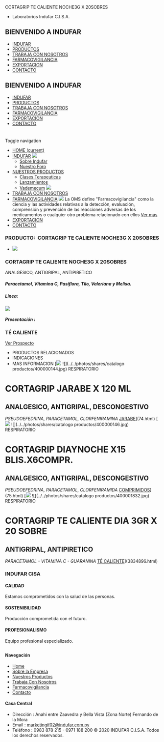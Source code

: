 CORTAGRIP TE CALIENTE NOCHE3G X 20SOBRES
- Laboratorios Indufar C.I.S.A.
## BIENVENIDO A INDUFAR
* [INDUFAR](3834932.html#)
* [PRODUCTOS](3834932.html#)
* [TRABAJA CON NOSOTROS](3834932.html#)
* [FARMACOVIGILANCIA](3834932.html#)
* [EXPORTACION](3834932.html#)
* [CONTACTO](3834932.html#)
## BIENVENIDO A INDUFAR
* [INDUFAR](../../index.html)
* [PRODUCTOS](../../productos.html)
* [TRABAJA CON NOSOTROS](../../trabaja_con_nosotros.html)
* [FARMACOVIGILANCIA](../../farmacovigilancia.html)
* [EXPORTACION](../../exportacion.html)
* [CONTACTO](../../contacto.html)
# 
Toggle navigation
* [HOME (current)](../../index.html)
* [INDUFAR](3834932.html#) 
  [![ ](../../photos/shares/Sistema/Menu/indufar_menul.jpg)](../../institucional.html)
  - [Sobre Indufar](../../institucional.html)
  - [Nuestro Foro](../../blog.html)
* [NUESTROS PRODUCTOS](3834932.html#) 
  - [Clases Terapeuticas](../clases_terapeuticas.html)
  - [Lanzamientos](../lanzamientos.html)
  - [Vademecum](../../productos.html)
  [![ ](../../photos/shares/Sistema/Menu/productos.png)](../../productos.html)
* [TRABAJA CON NOSOTROS](../../trabaja_con_nosotros.html)
* [FARMACOVIGILANCIA](3834932.html#) 
  [![ ](../../photos/shares/Sistema/Menu/TUBOS.png)](../../farmacovigilancia.html)
  La OMS define "Farmacovigilancia" como la ciencia y las actividades relativas a la detección, evaluación, comprensión y prevención de las reacciones adversas de los medicamentos o cualquier otro problema relacionado con ellos
  [Ver más](../../farmacovigilancia.html)
* [EXPORTACION](../../exportacion.html)
* [CONTACTO](../../contacto.html)
### PRODUCTO:  CORTAGRIP TE CALIENTE NOCHE3G X 20SOBRES
* ![](../../photos/shares/400001969.png)
### **CORTAGRIP TE CALIENTE NOCHE3G X 20SOBRES**
ANALGESICO, ANTIGRIPAL, ANTIPIRETICO
##### **Paracetamol, Vitamina C, Pasiflora, Tilo, Valeriana y Melisa.**
##### **Línea:**
[![](../../photos/shares/Laboratorios/lab_indufar.png)](../linea/1.html)
##### **Presentación :**
### TÉ CALIENTE
[Ver Prospecto](../../files/shares/400001969.pdf)
* PRODUCTOS RELACIONADOS
* INDICACIONES
* MAS INFORMACION
[![](../../photos/shares/Laboratorios/lab_indufar.png)
![](../../photos/shares/catalogo productos/400000144.jpg)
RESPIRATORIO
# CORTAGRIP JARABE X 120 ML
## ANALGESICO, ANTIGRIPAL, DESCONGESTIVO
*PSEUDOEFEDRINA, PARACETAMOL, CLORFENIRAMINA*
[JARABE](3834932.html#)](74.html)
[![](../../photos/shares/Laboratorios/lab_indufar.png)
![](../../photos/shares/catalogo productos/400000146.jpg)
RESPIRATORIO
# CORTAGRIP DIAYNOCHE X15 BLIS.X6COMPR.
## ANALGESICO, ANTIGRIPAL, DESCONGESTIVO
*PSEUDOEFEDRINA, PARACETAMOL, CLORFENIRAMIDA*
[COMPRIMIDOS](3834932.html#)](75.html)
[![](../../photos/shares/Laboratorios/lab_indufar.png)
![](../../photos/shares/catalogo productos/400001832.jpg)
RESPIRATORIO
# CORTAGRIP TE CALIENTE DIA 3GR X 20 SOBRE
## ANTIGRIPAL, ANTIPIRETICO
*PARACETAMOL - VITAMINA C - GUARANINA*
[TÉ CALIENTE](3834932.html#)](3834896.html)
### INDUFAR CISA
#### CALIDAD
Estamos comprometidos con la salud de las personas.
#### SOSTENIBILIDAD
Producción comprometida con el futuro.
#### PROFESIONALISMO
Equipo profesional especializado.
## 
#### Navegación
* [Home](../../index.html)
* [Sobre la Empresa](../../institucional.html)
* [Nuestros Productos](../../productos.html)
* [Trabaja Con Nosotros](../../trabaja_con_nosotros.html)
* [Farmacovigilancia](../../farmacovigilancia.html)
* [Contacto](../../contacto.html)
#### Casa Central
* Dirección : Anahi entre Zaavedra y Bella Vista (Zona Norte) Fernando de la Mora
* Email : [marketingif02@indufar.com.py](mailto:marketingif02@indufar.com.py)
* Teléfono : 0983 878 215 - 0971 188 200
© 2020 INDUFAR C.I.S.A. Todos los derechos reservados.